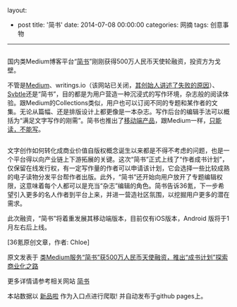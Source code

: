layout: 
  - post 
title: '简书' 
date: 2014-07-08 00:00:00 
categories: 网摘 
tags: 创意事物 
---

<p><img src="http://a.36krcnd.com/photo/2014/0b4b2d8487c4e28ee953d22175706097.jpg" alt=""/></p>

<p>国内类Medium博客平台“<a target="_blank" data-no-turbolink="true" href="http://jianshu.io/">简书</a>”刚刚获得500万人民币天使轮融资，投资方为戈壁。</p>

<p>不管是<a target="_blank" data-no-turbolink="true" href="http://www.36kr.com/p/208436.html">Medium</a>、writings.io（该网站已关闭，<a target="_blank" data-no-turbolink="true" href="http://www.36kr.com/p/206974.html">其创始人讲述了失败的原因</a>）、<a target="_blank" data-no-turbolink="true" href="http://www.36kr.com/p/209449.html">Svbtle</a>还是“简书”，目的都是为用户营造一种沉浸式的写作环境，杂志般的阅读体验。跟Medium的Collections类似，用户也可以订阅不同的专题和某作者的文集。无论从篇幅、还是排版设计上都更像是一本杂志。写作后台的编辑手法可以概括为“满足文字写作的刚需”。简书也推出了<a target="_blank" data-no-turbolink="true" href="https://itunes.apple.com/us/app/jian-shu/id888237539?mt=8">移动端产品</a>，跟Medium一样，<a target="_blank" data-no-turbolink="true" href="http://www.36kr.com/p/210566.html">只能读，不能写</a>。</p>

<p><img src="http://a.36krcnd.com/photo/2014/66d1c23f96055aced0dce60e0bdbf602.jpg" alt=""/></p>

<p>文字创作如何转化成商业价值自版权概念诞生以来都是不得不考虑的问题，也是一个平台得以向产业链上下游拓展的关键。这次“简书”正式上线了“作者成书计划”，仅保留在线发行权，有一定写作量的作者可以申请该计划，它会选择一些比较成熟的电子读物分发平台帮作者出版。此外，“简书”还开始向用户放开了专题编辑权限，这意味着每个人都可以是充当“杂志”编辑的角色。简书告诉<span>36氪</span>，下一步希望引入更多的名人作者到平台上来，并进一营造社区氛围，以挖掘用户更多的潜在需求。</p>

<p>此次融资，“简书”将着重发展其移动端版本，目前仅有iOS版本，Android 版将于1月左右后上线。</p>
					<p>[<span>36氪</span>原创文章，作者: Chloe]</p>
					<p></p>  



原文发表于 [类Medium服务“简书”获500万人民币天使融资，推出“成书计划”探索商业化之路](http://www.36kr.com/p/213520.html)  

更多详情请参考相关网站 [简书](http://jianshu.io/)  

本站数据以 [新品啦](http://xinpinla.com/) 作为入口点进行爬取! 并自动发布于github pages上。  
